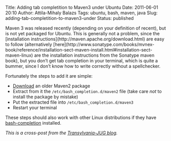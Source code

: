 Title: Adding tab completition to Maven3 under Ubuntu
Date: 2011-06-01 20:10
Author: Attila-Mihaly Balazs
Tags: ubuntu, bash, maven, java
Slug: adding-tab-completition-to-maven3-under
Status: published

</p>
Maven 3 was released recently (depending on your definition of recent),
but is not yet packaged for Ubuntu. This is generally not a problem,
since the [installation
instructions](http://maven.apache.org/download.html) are easy to follow
(alternatively
[here](http://www.sonatype.com/books/mvnex-book/reference/installation-sect-maven-install.html#installation-sect-maven-linux)
are the installation instructions from the Sonatype maven book), but you
don’t get tab completion in your terminal, which is quite a bummer,
since I don’t know how to write correctly without a spellchecker.

Fortunately the steps to add it are simple:

-   [Download](http://packages.ubuntu.com/natty/all/maven2/download) an
    older Maven2 package
-   Extract from it the `/etc/bash_completion.d/maven2` file (take care
    *not* to install the package by mistake)
-   Put the extracted file into `/etc/bash_completion.d/maven3`
-   Restart your terminal

These steps should also work with other Linux distributions if they have
[bash-completion](http://bash-completion.alioth.debian.org/) installed.

*This is a cross-post from the [Transylvania-JUG
blog](http://www.transylvania-jug.org/archives/218).*
